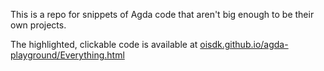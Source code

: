 This is a repo for snippets of Agda code that aren't big enough to be their own projects.

The highlighted, clickable code is available at [oisdk.github.io/agda-playground/Everything.html](https://oisdk.github.io/agda-playground/Everything.html)
